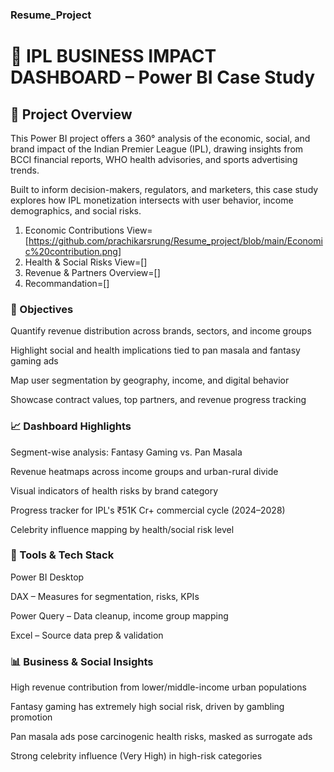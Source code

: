 ### Resume_Project
# 🏏 IPL BUSINESS IMPACT DASHBOARD – Power BI Case Study
## 📁 Project Overview
This Power BI project offers a 360° analysis of the economic, social, and brand impact of the Indian Premier League (IPL), drawing insights from BCCI financial reports, WHO health advisories, and sports advertising trends.

Built to inform decision-makers, regulators, and marketers, this case study explores how IPL monetization intersects with user behavior, income demographics, and social risks.

1. Economic Contributions View=[https://github.com/prachikarsrung/Resume_project/blob/main/Economic%20contribution.png]
2. Health & Social Risks View=[]
3. Revenue & Partners Overview=[]
4. Recommandation=[]

### 🎯 Objectives
Quantify revenue distribution across brands, sectors, and income groups

Highlight social and health implications tied to pan masala and fantasy gaming ads

Map user segmentation by geography, income, and digital behavior

Showcase contract values, top partners, and revenue progress tracking

### 📈 Dashboard Highlights
Segment-wise analysis: Fantasy Gaming vs. Pan Masala

Revenue heatmaps across income groups and urban-rural divide

Visual indicators of health risks by brand category

Progress tracker for IPL's ₹51K Cr+ commercial cycle (2024–2028)

Celebrity influence mapping by health/social risk level

### 🔧 Tools & Tech Stack
Power BI Desktop

DAX – Measures for segmentation, risks, KPIs

Power Query – Data cleanup, income group mapping

Excel – Source data prep & validation

### 📊 Business & Social Insights
High revenue contribution from lower/middle-income urban populations

Fantasy gaming has extremely high social risk, driven by gambling promotion

Pan masala ads pose carcinogenic health risks, masked as surrogate ads

Strong celebrity influence (Very High) in high-risk categories

